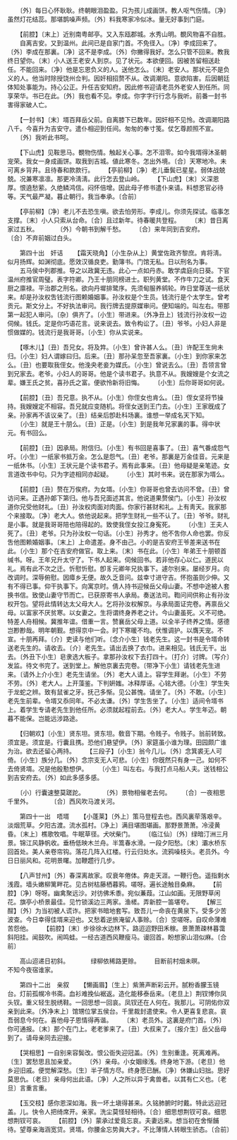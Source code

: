 <!-- { "loadSidebar": true } -->
　　〔外〕每日心怀耿耿。终朝眼泪盈盈。只为孩儿成画饼。教人呕气伤情。〔净〕虽然灯花结蕊。那堪鹊噪声频。〔外〕料我寒家冷似冰。量无好事到门庭。 

　　【前腔】〔末上〕近别南粤邮亭。又入东瓯郡城。水秀山明。覩风物喜不自胜。 
　　自离吉安。又到温州。此间已是自家门首。不免径入。〔净〕李成回来了。〔外〕李成在那裏。〔净〕这不是李成。〔外〕你撇得我好。怎么只管不回来。教我终日望你。〔末〕小人送王老安人到京。见了状元。本欲便回。因被苦留相送赴任。不能回来。〔净〕他是忘恩负义的人。送他怎么。〔末〕老安人。那状元不是负义的人。他当时除授饶州佥判。因奸相招赘不从。改调潮阳。意欲陷害。后因朝廷体知处事能为。持心公正。升任吉安知府。因此修书迎请老员外老安人到任所。同享荣华。书已在此。〔外〕我也看不见。李成。你字字行行念与我听。前番一封书害得家破人亡。 

　　【一封书】〔末〕壻百拜岳父前。自离膝下已数年。因奸相不见怜。改调潮阳路八千。今喜升为吉安守。遣仆相迎到任间。匆匆的奉寸笺。仗乞尊颜照不宣。 
　　〔外〕我听此书呵。 

　　【下山虎】见鞍思马。覩物伤情。触起关心事。怎不泪零。如今我壻得沐圣朝宠荣。我女一身成画饼。取我到吉城。値此寒冬。怎出外境。〔合〕天寒地冷。未可离乡背井。且待春和款款行。 
　　【亭前柳】〔净〕老儿垂鬓已星星。弱体战兢兢。况兼寒凛凛。那更冷淸淸。此行怎去登山岭。 
　　【下山虎】〔末〕义深恩厚。恨遶愁萦。久绝鳞鸿信。闷怀倍增。因此母子修书遣仆来请。料想恩官必待等。天气最严凝。暮止朝行。我当奉承。〔合前〕 

　　【亭前柳】〔净〕老儿不去恐生嗔。欲去怕劳形。李成儿。你须先探试。临事怎支撑。〔末〕小人只索从台命。〔合〕且过新年。待春暖共登程。 
　　〔末〕昔日离家过五秋。　　　　〔外〕今朝书到解千愁。 
　　〔合〕来年同到吉安府。　　　　〔合〕不弃前姻过白头。 

　　第四十出　奸诘 
　　【霜天晓角】〔小生杂从上〕黄堂佐政齐黎庶。肯将淸。似月扬辉。如渊彻底。愿效汉循良吏。勤簿书。门馆无私。日以刑名为事。 
　　五马侯中列郡推。导之以政冀无违。此心一点如丹赤。敢学虞庭向日葵。下官温州府推官周璧。表字符卿。乃王十朋同榜进士。职列黄堂。不作牛刀之试。食天厨之廪禄。平治郡之刑名。欲向丹墀排鹭序。先须甸服养鹓轮。昨日堂尊送一纸状来。却是孙汝权吿钱流行图赖婚姻事。孙汝权是个生员。钱流行是个太学生。曾考贡元。斯文分上。不好执法审问。我行牌去提原媒审问。便知端的。叫左右。带那第一起犯人审问。〔杂〕俱齐了。〔小生〕带进来。〔外净丑上〕钱流行孙汝权一边伺候。钱氏。定是你巧语花言。说来说去。致令构讼了。〔丑〕爷爷。小妇人非是惯做媒的。钱流行是我哥哥。〔小生〕你从实说来。 

　　【啄木儿】〔丑〕吾兄女。将及筓。〔小生〕曾许甚人么。〔丑〕许配王生尙未归。〔小生〕妇人谓嫁曰归。后来。〔丑〕那孙呆忽至吾家裏。〔小生〕到你家来怎么。〔丑〕也要取我侄女。他浼央老妾为媒氏。〔小生〕曾说去么。〔丑〕吾领言曾到兄家去。老爷。小妇人的哥哥。他是个读书君子。执意不从。我嫂嫂是个女流之辈。嫌王氏之贫。喜孙氏之富。便欲怜新将旧悔。 
　　〔小生〕后你哥哥如何说。 

　　【前腔】〔丑〕吾兄意。执不从。〔小生〕你侄女也肯么。〔丑〕侄女坚将节操持。我嫂嫂定不相容。吾兄就应变随机。将侄女送到王门去。〔小生〕王家旣成了亲。孙家再不该议亲了。〔丑〕结亲后卽赴科场裏。谁想一举成名天下知。 
　　〔小生〕就是王十朋么。〔丑〕正是。〔小生〕到是我年兄家裏的事。得中状元。有书回么。 

　　【前腔】〔丑〕因承局。附信归。〔小生〕有书回是喜事了。〔丑〕喜气番成怨气吁。〔小生〕一纸家书抵万金。怎么是怨气。〔丑〕老爷。那裏是万金佳音。元来是一纸休书。〔小生〕王状元是个读书君子。焉有此事来。〔丑〕他母疑是亲笔迹。女言道改书中句。只为字迹相同亦起疑。 
　　〔小生〕其时书来。说在那家为壻么。 

　　【前腔】〔丑〕赘在万俟府。为女壻。〔小生〕你哥哥也曾去访问不曾。〔丑〕曾访问来。正遇孙郞下第归。他与吾兄面述其言。他说道果赘侯门。〔小生〕孙汝权道你兄受他财礼。〔丑〕孙汝权肉面对肉面。你家行甚财和礼。上有靑天。我家那个来接取。〔净〕老大人。依他说起来。把学生财礼一些不认了。〔丑〕爷爷。财礼是小事。就是我哥哥陪也陪得起的。致使我侄女投江身寃死。 
　　〔小生〕王夫人死了。〔丑〕老爷。只为孙汝权一句话。〔小生〕孙秀才。他不吿你人命也罢。你反吿他图赖婚姻事。〔末上〕上命遣差。身不由己。小的是吉安府王爷差来送书在此。〔小生〕那个在吉安府做官。取上来。〔末〕书在此。〔小生〕年弟王十朋顿首缄书。呀。王年兄升太守了。下书人起来。伺候回书。若非他存心以仁。道民以礼。焉有此不次之迁。忻慰忻慰。卽豸元卿年兄执事下。遽尔别来。屡经岁月。向改调时。深辱俯慰。因瘴乡无便。故久乏音问。兹幸寸进守吉。怀抱虽则少伸。又有不得已事。仰干执事下。向寓京时。倩人持书迎候岳父母山妻。不想中途被人套换书信。致使山妻守节而亡。已获原寄书人承局。奏送法司。鞫问间供称止有孙汝权开包。望将此情转达太父母大人。乞将孙汝权解京。与承局面证完卷。再禀岳父母。以富家不厌贫寒。以女妻之。生将谓终身养老之计。今山妻虽死。义不可绝。特差人舟相候。冀推年谊。借重一言。赞襄岳父母上道。以全半子终养之情。感德岂尠尠哉。明年朝觐。想得京中一会。时下寒暖不均。伏惟调护。以膺天宠。不宣。十朋再拜。〔介〕吏读与他们听。〔念介小生〕钱老先生。这一封书是令壻命转送老先生的。请收去。〔介〕老先生。请出去换了衣巾。进来相见。钱氏无干。出去。〔外丑下小生〕皂隶选大板子。拿那孙汝权下去打四十。〔打介〕讨牌。〔写介〕发监。待文书完了。送到堂上。解他京裏去完卷。〔带净下小生〕请钱老先生进来。〔请外上介小生〕老先生请坐。〔外〕老大人请上。容学生拜谢。〔小生〕不劳不劳。〔外〕老大人。上开藻鉴。下判姸媸。冰释厚诬。心铭大德。〔小生〕学生失于龙蛇之辨。致有鼠雀之牙。抚己多惭。见公甚愧。请坐了。〔外〕不敢。〔小生〕老先生前辈。令壻又忝同年。不必太谦。〔外〕学生吿坐了。〔小生〕适间令壻书上。着学生专请老先生到他任所。必须就起程前去。〔外〕老大人。学生年迈。朝暮不能保。岂能远涉路途。 

　　【归朝欢】〔小生〕贤东坦。贤东坦。敎音下期。令贱子。令贱子。翁前转致。须宜是。须宜是。行囊且携。恐他们悬望伊。〔外〕家筵虽小谁为理。田园颇广谁为治。欲去还留心两持。 
　　【三段子】〔小生〕翁今几儿。〔外〕念箕裘无人可倚。〔小生〕族分几。〔外〕念宗支无人可悲。〔小生〕你旣然只有身一己。如何不去倚贤壻。况是他殷懃想伊。 
　　〔小生〕叫左右。与我打点马船人夫。送钱相公到吉安府去。〔外〕如此多感多感。 

　　〔小〕行囊速整莫蹉跎。　　　　〔外〕景物相催老去何。 
　　〔合〕一夜相思千里外。　　　　〔合〕西风吹马渡关河。 

　　第四十一出　唔壻 
　　【小蓬莱】〔外上〕策马登程去也。西风裏荦落艰辛。淡烟荒草。夕阳古渡。流水孤村。〔净上〕满目堪图堪画。那野景萧萧。冷浸黄昏。〔末上〕樵歌牧唱。牛眠草径。犬吠柴门。 
　　〔临江仙〕〔外〕绿暗汀洲三月景。锦江风静帆收。垂杨低映木兰舟。半篙春水滑。一段夕阳愁。〔末〕灞水桥东回首处。美人亲卷帘钩。落花几阵入红楼。行云归处水。流鸦噪枝头。老员外。今日日丽风和。花明景曙。加鞭趱行几步。 

　　【八声甘州】〔外〕春深离故家。叹衰年倦体。奔走天涯。一鞭行色。遥指剩水浅霞。墙头嫩柳篱畔花。见古树枯藤栖暮鸦。嗟呀。遍长途触目桑麻。 
　　【前腔】〔净〕呀呀。幽禽聚远沙。对彷佛禾黍。宛似蒹葭。江山如画。无限野草闲花。旗亭小桥景最佳。见竹锁溪边三两家。渔槎。弄新腔一笛堪夸。 
　　【解三酲】〔外〕为当初被人谎诈。把家书暗地套写。致吾儿一命丧在黄泉下。受多少苦波查。今日幸得佳壻来迎也。又愁着逆旅淹留人事赊。〔合〕空嗟呀。自叹命薄难苦怨他。 
　　【前腔】〔末〕步徐徐水边林下。路迢迢野田禾稼。景萧萧疎林暮霭斜阳挂。闻鼓吹。闹鸣蛙。一经古道西风鞭瘦马。谩回首。盼想家山泪似麻。〔合前〕 

　　高山迢递日初斜。　　　　绿柳依稀路更赊。 
　　目断前村烟未暝。　　　　不知今夜宿谁家。 

　　第四十二出　亲叙 
　　【懒画眉】〔生上〕紫箫声断彩云开。腻粉香朦玉镜台。灯前孤幌冷书斋。血衫难挽仙裾返。造化能移泰岳来。〔老旦上〕荆钗博你凤头钗。重义轻生脱绣鞋。一回思想一回哀。凤钗还在人何在。我那儿。可阴佑你双亲到此来。〔外净末上〕馆甥位掌五侯台。千里裁封遣使来。令人更喜复悲哀。哀吾弱息今何在。喜他母子恩情得再谐。 
　　〔末〕老员外。这裏是府门首。〔外〕你可通报。〔末〕那个在门上。老老爹来了。〔丑〕大叔来了。〔报介生〕岳父岳母到了。请母亲同去迎接。 

　　【哭相思】一自别来容鬓改。恨公衙失迎冠盖。〔外〕生别重逢。死离难再。〔生〕罢愁思且加亲爱。 
　　〔外〕亲母。小女姻缘浅。终身地下游。〔老旦〕他乡迎旧戚。便觉解深愁。〔生〕半子情方尽。终身愿已酬。〔净〕休嫌山妇拙。思好莫思仇。〔老旦〕亲母何出此语。〔净〕人之所以异于禽兽者。以其有仁义也。〔老旦〕言重言重。 

　　【玉交枝】感你恩深如海。我一坏土塡得甚来。久铭肺腑时时戴。特此远迎冠盖。儿。快令人把绮席开。亲家。洗尘莫怪轻相待。〔合〕细思想荆钗可哀。细思想荆钗可哀。 
　　【前腔】〔外〕蒙承过爱竟忘哀。夫妻远来。想当初在舍惭餔待。望尊亲海涵宽贷。贤壻。你腰金忘势眞大才。不比薄情人转眼生骄态。〔合前〕 

